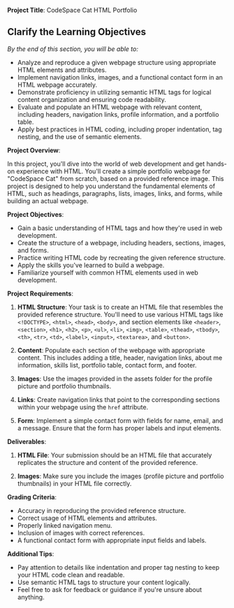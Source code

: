 **Project Title**: CodeSpace Cat HTML Portfolio

## **Clarify the Learning Objectives**  
*By the end of this section, you will be able to:*  
- Analyze and reproduce a given webpage structure using appropriate HTML elements and attributes.
- Implement navigation links, images, and a functional contact form in an HTML webpage accurately.
- Demonstrate proficiency in utilizing semantic HTML tags for logical content organization and ensuring code readability.
- Evaluate and populate an HTML webpage with relevant content, including headers, navigation links, profile information, and a portfolio table.
- Apply best practices in HTML coding, including proper indentation, tag nesting, and the use of semantic elements.

**Project Overview**:

In this project, you'll dive into the world of web development and get hands-on experience with HTML. You'll create a simple portfolio webpage for "CodeSpace Cat" from scratch, based on a provided reference image. This project is designed to help you understand the fundamental elements of HTML, such as headings, paragraphs, lists, images, links, and forms, while building an actual webpage.

**Project Objectives**:

- Gain a basic understanding of HTML tags and how they're used in web development.
- Create the structure of a webpage, including headers, sections, images, and forms.
- Practice writing HTML code by recreating the given reference structure.
- Apply the skills you've learned to build a webpage.
- Familiarize yourself with common HTML elements used in web development.

**Project Requirements**:

1. **HTML Structure**: Your task is to create an HTML file that resembles the provided reference structure. You'll need to use various HTML tags like `<!DOCTYPE>`, `<html>`, `<head>`, `<body>`, and section elements like `<header>`, `<section>`, `<h1>`, `<h2>`, `<p>`, `<ul>`, `<li>`, `<img>`, `<table>`, `<thead>`, `<tbody>`, `<th>`, `<tr>`, `<td>`, `<label>`, `<input>`, `<textarea>`, and `<button>`.

2. **Content**: Populate each section of the webpage with appropriate content. This includes adding a title, header, navigation links, about me information, skills list, portfolio table, contact form, and footer.

3. **Images**: Use the images provided in the assets folder for the profile picture and portfolio thumbnails.

4. **Links**: Create navigation links that point to the corresponding sections within your webpage using the `href` attribute.

5. **Form**: Implement a simple contact form with fields for name, email, and a message. Ensure that the form has proper labels and input elements.

**Deliverables**:

1. **HTML File**: Your submission should be an HTML file that accurately replicates the structure and content of the provided reference.

2. **Images**: Make sure you include the images (profile picture and portfolio thumbnails) in your HTML file correctly.

**Grading Criteria**:

- Accuracy in reproducing the provided reference structure.
- Correct usage of HTML elements and attributes.
- Properly linked navigation menu.
- Inclusion of images with correct references.
- A functional contact form with appropriate input fields and labels.

**Additional Tips**:

- Pay attention to details like indentation and proper tag nesting to keep your HTML code clean and readable.
- Use semantic HTML tags to structure your content logically.
- Feel free to ask for feedback or guidance if you're unsure about anything.
